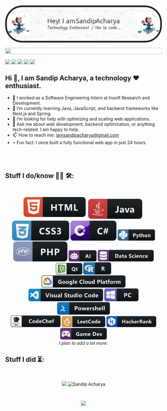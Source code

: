 <!--<img align="right" src="https://spotify-github-profile.vercel.app/api/view?uid=0yze7yareh19u7dy1kjabm97m&cover_image=true&theme=default&bar_color_cover=true" width="200"/>
-->
![Header](./data/github-header-image.png)

<!-- ## Hi 👋, I am Sandip Acharya, a technology ❤ enthusiast. -->
<!-- <img  src="data/borderseperator.gif"> -->
<img src="https://i.imgur.com/dBaSKWF.gif" height="20" width="100%">

[<img src="https://img.shields.io/badge/linkedin-%230077B5.svg?&style=for-the-badge&logo=linkedin&logoColor=white" />](https://www.linkedin.com/in/sandip-acharya/) [<img src="https://img.shields.io/badge/twitter-%231DA1F2.svg?&style=for-the-badge&logo=twitter&logoColor=white" />](https://twitter.com/mesandipacharya) [<img src = "https://img.shields.io/badge/instagram-%23E4405F.svg?&style=for-the-badge&logo=instagram&logoColor=white">](https://www.instagram.com/iamsandipacharya/) [<img src = "https://img.shields.io/badge/blender art-%23FE6D03.svg?&style=for-the-badge&logo=blender&logoColor=white">](https://github.com/iamsandipacharya) [<img src="https://img.shields.io/badge/gmail-%23EE0000.svg?&style=for-the-badge&logo=gmail&logoColor=white">](mailto:iamsandipacharya@gmail.com) 
<!--![Visits Badge](https://badges.pufler.dev/visits/iamsandipacharya/iamsandipacharya?style=for-the-badge) -->

<!-- ![trophy](https://github-profile-trophy.vercel.app/?username=iamsandipacharya&theme=gruvbox) -->
<!-- <h4>(Also likes to be enthusiastic about everything else 🤩)</h4>
<p><strong>Everything else:</strong></p>
<p>I am a Computer Programming student at Georgian College. I like learning and creating stuff. </p>
<br/> -->


<!-- ![Visits badge](https://badges.pufler.dev/visits/iamsandipacharya/iamsandipacharya?style=for-the-badge) -->
## Hi 👋, I am Sandip Acharya, a technology ❤ enthusiast.
- 🔭 I worked as a Software Engineering Intern at Insoft Research and Development.
- 🌱 I’m currently learning Java, JavaScript, and backend frameworks like Nest.js and Spring.
- 🤔 I’m looking for help with optimizing and scaling web applications.
- 💬 Ask me about web development, backend optimization, or anything tech-related. I am happy to help.
- 📫 How to reach me: iamsandipacharya@gmail.com
- ⚡ Fun fact: I once built a fully functional web app in just 24 hours.

<br/>
<br/>
</p>

<!-- [![@iamsandipacharya' Holopin board](https://holopin.me/iamsandipacharya)](https://holopin.io/@iamsandipacharya) -->

<!-- ## Watch my contributions get eaten by a snake 🐍
![snake gif](https://github.com/iamsandipacharya/iamsandipacharya/blob/output/github-contribution-grid-snake.svg) -->
  
## Stuff I do/know 👨‍💻 🛠:
</br>
<p align="center">

<!-- For more icons please follow  https://github.com/MikeCodesDotNET/ColoredBadges -->
<img src="https://raw.githubusercontent.com/MikeCodesDotNET/ColoredBadges/master/svg/dev/languages/html.svg">
<img src="https://raw.githubusercontent.com/MikeCodesDotNET/ColoredBadges/master/svg/dev/languages/java.svg" alt="java" style="vertical-align:top; margin:6px 4px">
<img src="https://raw.githubusercontent.com/MikeCodesDotNET/ColoredBadges/master/svg/dev/languages/css3.svg">
<img src="https://raw.githubusercontent.com/MikeCodesDotNET/ColoredBadges/master/svg/dev/languages/csharp.svg">
<img src="https://raw.githubusercontent.com/MikeCodesDotNET/ColoredBadges/master/svg/dev/languages/python.svg" alt="python" width="120" hight="50">
<img src="https://raw.githubusercontent.com/MikeCodesDotNET/ColoredBadges/master/svg/dev/languages/php.svg">
<img src="https://github.com/MikeCodesDotNET/ColoredBadges/raw/master/svg/dev/misc/ai.svg" alt="AI" width="90" hight="50">
<img src="https://github.com/MikeCodesDotNET/ColoredBadges/raw/master/svg/dev/misc/datascience.svg" alt="datascience" width="180" hight="50">
<img src="https://raw.githubusercontent.com/MikeCodesDotNET/ColoredBadges/master/svg/dev/frameworks/qt.svg" alt="qt" width="85" hight="50">
<img src="https://github.com/MikeCodesDotNET/ColoredBadges/raw/master/svg/dev/languages/r.svg" alt="r" width="90" hight="50">

</br>
<img src="https://github.com/MikeCodesDotNET/ColoredBadges/raw/master/svg/dev/services/google_cloud_platform.svg" alt="google_cloud_platform" width="270" hight="50">
<img src="https://github.com/MikeCodesDotNET/ColoredBadges/raw/master/svg/dev/tools/visualstudio_code.svg" alt="visualstudio_code" width="240" hight="50">
<img src="https://github.com/MikeCodesDotNET/ColoredBadges/raw/master/svg/devices/pc.svg" alt="pc" width="110" hight="50">
<img src="https://github.com/MikeCodesDotNET/ColoredBadges/raw/master/svg/dev/tools/powershell.svg" alt="powershell" width="170" hight="50">
</br>

<img src="https://raw.githubusercontent.com/MikeCodesDotNET/ColoredBadges/master/svg/dev/services/codechef.svg" alt="codechef" width="160" hight="50">
<img src="https://github.com/MikeCodesDotNET/ColoredBadges/raw/master/svg/dev/services/leetcode.svg" alt="edge" width="140" hight="50">
<img src="https://github.com/MikeCodesDotNET/ColoredBadges/raw/master/svg/dev/services/hackerrank.svg" alt="playstation" width="160" hight="50">
<img src="https://github.com/MikeCodesDotNET/ColoredBadges/raw/master/svg/dev/misc/gamedev.svg" alt="gamedev" width="150" hight="50">
</br>
<i>I plan to add a lot more.</i>
<!--
<img src="https://github.com/MikeCodesDotNET/ColoredBadges/raw/master/svg/social/gmail.svg" alt="email" width="115" hight="50">
<img src="https://github.com/MikeCodesDotNET/ColoredBadges/raw/master/svg/social/outlook.svg" alt="outlook" width="130" hight="50">
<img src="https://github.com/MikeCodesDotNET/ColoredBadges/raw/master/svg/social/telegram.svg" alt="telegram" width="140" hight="50">
-->
<!-- </p> -->

## Stuff I did ⏳:
</br>
<p align="center"> 
  <img src="https://github-readme-stats-sigma-five.vercel.app/api?username=iamsandipacharya&show_icons=true&theme=tokyonight&count_private=true" width="445" />
  <img src="https://github-readme-stats-sigma-five.vercel.app/api/top-langs/?username=iamsandipacharya&hide=TeX,OpenEdge%20ABL&layout=compact&show_icons=true&theme=tokyonight&count_private=true" alt="Sandip Acharya" width="390"/>
  

</p>
<br/>

<p align="center"> 
  <img src="https://github-readme-streak-stats.herokuapp.com/?user=iamsandipacharya&theme=blue-green" />

</p>


<font size = "2">
<!--
## Projects:
- Project1: https://
- Project2: https://
- Project3: https://
- Project4: https:// -->

</font>
